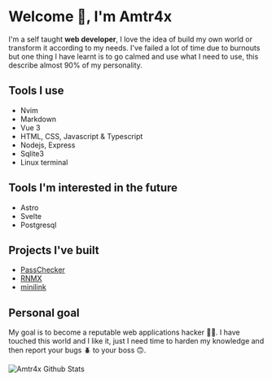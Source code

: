# Welcome 👋️, I'm Amtr4x

I'm a self taught **web developer**, I love the idea of build my own world or transform it according to my needs.
I've failed a lot of time due to burnouts but one thing I have learnt is to go calmed and use what I need to use,
this describe almost 90% of my personality.

## Tools I use

- Nvim
- Markdown
- Vue 3
- HTML, CSS, Javascript & Typescript
- Nodejs, Express
- Sqlite3
- Linux terminal

## Tools I'm interested in the future

- Astro
- Svelte
- Postgresql

## Projects I've built

- [PassChecker](https://github.com/Amtr4x/Passchecker)
- [RNMX](https://github.com/Amtr4x/rnmx)
- [minilink](https://minilink-h4u4.onrender.com/)

## Personal goal

My goal is to become a reputable web applications hacker 👨‍💻️. I have touched this world and I like it, just I need time to harden my knowledge and then report your bugs 🪲️ to your boss 🙃️.

![Amtr4x Github Stats](https://github-readme-stats.vercel.app/api?username=amtr4x&show_icons=true&title_color=fff&icon_color=79ff97&text_color=9f9f9f&bg_color=151515)
